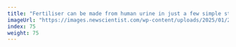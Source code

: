 ```yaml
---
title: "Fertiliser can be made from human urine in just a few simple steps"
imageUrl: "https://images.newscientist.com/wp-content/uploads/2025/01/20145124/SEI_236667263.jpg?width=788"
index: 75
weight: 75
---
```

